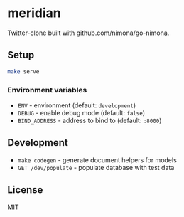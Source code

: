 # meridian

Twitter-clone built with github.com/nimona/go-nimona.

## Setup

```sh
make serve
```

### Environment variables

- `ENV` - environment (default: `development`)
- `DEBUG` - enable debug mode (default: `false`)
- `BIND_ADDRESS` - address to bind to (default: `:8000`)

## Development

- `make codegen` - generate document helpers for models
- `GET /dev/populate` - populate database with test data

## License

MIT

